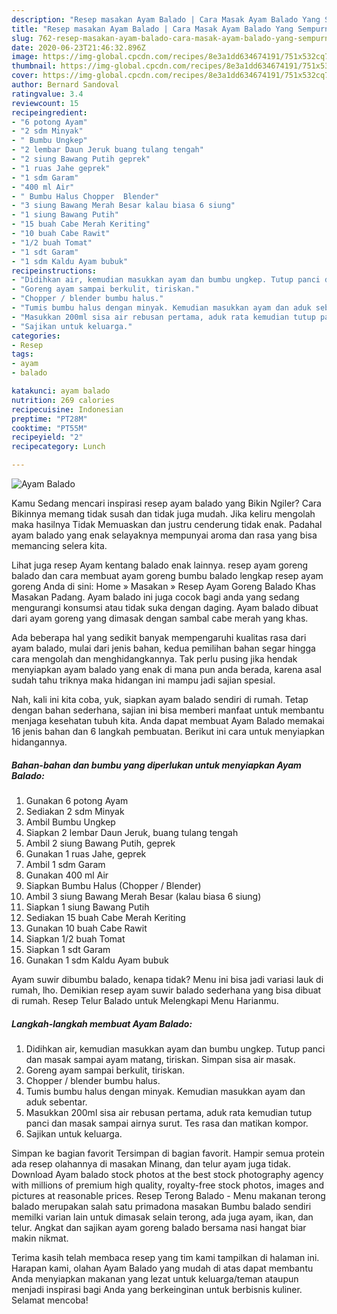 ```yaml
---
description: "Resep masakan Ayam Balado | Cara Masak Ayam Balado Yang Sempurna"
title: "Resep masakan Ayam Balado | Cara Masak Ayam Balado Yang Sempurna"
slug: 762-resep-masakan-ayam-balado-cara-masak-ayam-balado-yang-sempurna
date: 2020-06-23T21:46:32.896Z
image: https://img-global.cpcdn.com/recipes/8e3a1dd634674191/751x532cq70/ayam-balado-foto-resep-utama.jpg
thumbnail: https://img-global.cpcdn.com/recipes/8e3a1dd634674191/751x532cq70/ayam-balado-foto-resep-utama.jpg
cover: https://img-global.cpcdn.com/recipes/8e3a1dd634674191/751x532cq70/ayam-balado-foto-resep-utama.jpg
author: Bernard Sandoval
ratingvalue: 3.4
reviewcount: 15
recipeingredient:
- "6 potong Ayam"
- "2 sdm Minyak"
- " Bumbu Ungkep"
- "2 lembar Daun Jeruk buang tulang tengah"
- "2 siung Bawang Putih geprek"
- "1 ruas Jahe geprek"
- "1 sdm Garam"
- "400 ml Air"
- " Bumbu Halus Chopper  Blender"
- "3 siung Bawang Merah Besar kalau biasa 6 siung"
- "1 siung Bawang Putih"
- "15 buah Cabe Merah Keriting"
- "10 buah Cabe Rawit"
- "1/2 buah Tomat"
- "1 sdt Garam"
- "1 sdm Kaldu Ayam bubuk"
recipeinstructions:
- "Didihkan air, kemudian masukkan ayam dan bumbu ungkep. Tutup panci dan masak sampai ayam matang, tiriskan. Simpan sisa air masak."
- "Goreng ayam sampai berkulit, tiriskan."
- "Chopper / blender bumbu halus."
- "Tumis bumbu halus dengan minyak. Kemudian masukkan ayam dan aduk sebentar."
- "Masukkan 200ml sisa air rebusan pertama, aduk rata kemudian tutup panci dan masak sampai airnya surut. Tes rasa dan matikan kompor."
- "Sajikan untuk keluarga."
categories:
- Resep
tags:
- ayam
- balado

katakunci: ayam balado 
nutrition: 269 calories
recipecuisine: Indonesian
preptime: "PT28M"
cooktime: "PT55M"
recipeyield: "2"
recipecategory: Lunch

---
```



![Ayam Balado](https://img-global.cpcdn.com/recipes/8e3a1dd634674191/751x532cq70/ayam-balado-foto-resep-utama.jpg)

Kamu Sedang mencari inspirasi resep ayam balado yang Bikin Ngiler? Cara Bikinnya memang tidak susah dan tidak juga mudah. Jika keliru mengolah maka hasilnya Tidak Memuaskan dan justru cenderung tidak enak. Padahal ayam balado yang enak selayaknya mempunyai aroma dan rasa yang bisa memancing selera kita.

Lihat juga resep Ayam kentang balado enak lainnya. resep ayam goreng balado dan cara membuat ayam goreng bumbu balado lengkap resep ayam goreng Anda di sini: Home » Masakan » Resep Ayam Goreng Balado Khas Masakan Padang. Ayam balado ini juga cocok bagi anda yang sedang mengurangi konsumsi atau tidak suka dengan daging. Ayam balado dibuat dari ayam goreng yang dimasak dengan sambal cabe merah yang khas.

Ada beberapa hal yang sedikit banyak mempengaruhi kualitas rasa dari ayam balado, mulai dari jenis bahan, kedua pemilihan bahan segar hingga cara mengolah dan menghidangkannya. Tak perlu pusing jika hendak menyiapkan ayam balado yang enak di mana pun anda berada, karena asal sudah tahu triknya maka hidangan ini mampu jadi sajian spesial.


Nah, kali ini kita coba, yuk, siapkan ayam balado sendiri di rumah. Tetap dengan bahan sederhana, sajian ini bisa memberi manfaat untuk membantu menjaga kesehatan tubuh kita. Anda dapat membuat Ayam Balado memakai 16 jenis bahan dan 6 langkah pembuatan. Berikut ini cara untuk menyiapkan hidangannya.

<!--inarticleads1-->

##### Bahan-bahan dan bumbu yang diperlukan untuk menyiapkan Ayam Balado:

1. Gunakan 6 potong Ayam
1. Sediakan 2 sdm Minyak
1. Ambil  Bumbu Ungkep
1. Siapkan 2 lembar Daun Jeruk, buang tulang tengah
1. Ambil 2 siung Bawang Putih, geprek
1. Gunakan 1 ruas Jahe, geprek
1. Ambil 1 sdm Garam
1. Gunakan 400 ml Air
1. Siapkan  Bumbu Halus (Chopper / Blender)
1. Ambil 3 siung Bawang Merah Besar (kalau biasa 6 siung)
1. Siapkan 1 siung Bawang Putih
1. Sediakan 15 buah Cabe Merah Keriting
1. Gunakan 10 buah Cabe Rawit
1. Siapkan 1/2 buah Tomat
1. Siapkan 1 sdt Garam
1. Gunakan 1 sdm Kaldu Ayam bubuk


Ayam suwir dibumbu balado, kenapa tidak? Menu ini bisa jadi variasi lauk di rumah, lho. Demikian resep ayam suwir balado sederhana yang bisa dibuat di rumah. Resep Telur Balado untuk Melengkapi Menu Harianmu. 

<!--inarticleads2-->

##### Langkah-langkah membuat Ayam Balado:

1. Didihkan air, kemudian masukkan ayam dan bumbu ungkep. Tutup panci dan masak sampai ayam matang, tiriskan. Simpan sisa air masak.
1. Goreng ayam sampai berkulit, tiriskan.
1. Chopper / blender bumbu halus.
1. Tumis bumbu halus dengan minyak. Kemudian masukkan ayam dan aduk sebentar.
1. Masukkan 200ml sisa air rebusan pertama, aduk rata kemudian tutup panci dan masak sampai airnya surut. Tes rasa dan matikan kompor.
1. Sajikan untuk keluarga.


Simpan ke bagian favorit Tersimpan di bagian favorit. Hampir semua protein ada resep olahannya di masakan Minang, dan telur ayam juga tidak. Download Ayam balado stock photos at the best stock photography agency with millions of premium high quality, royalty-free stock photos, images and pictures at reasonable prices. Resep Terong Balado - Menu makanan terong balado merupakan salah satu primadona masakan Bumbu balado sendiri memilki varian lain untuk dimasak selain terong, ada juga ayam, ikan, dan telur. Angkat dan sajikan ayam goreng balado bersama nasi hangat biar makin nikmat. 

Terima kasih telah membaca resep yang tim kami tampilkan di halaman ini. Harapan kami, olahan Ayam Balado yang mudah di atas dapat membantu Anda menyiapkan makanan yang lezat untuk keluarga/teman ataupun menjadi inspirasi bagi Anda yang berkeinginan untuk berbisnis kuliner. Selamat mencoba!
